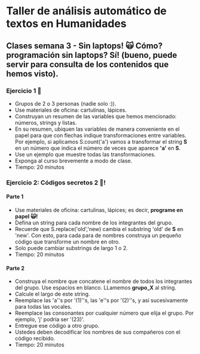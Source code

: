 # Taller de análisis automático de textos en Humanidades

## Clases semana 3 - Sin laptops! &#x1F640; Cómo? programación sin laptops? Sí! (bueno, puede servir para consulta de los contenidos que hemos visto).


### Ejercicio 1 &#x1F916;

- Grupos de 2 o 3 personas (nadie solo :)).
- Use materiales de oficina: cartulinas, lápices.
- Construyan un resumen de las variables que hemos mencionado: números, strings y listas.
- En su resumen, ubiquen las variables de manera conveniente en el papel para que con flechas indique transformaciones entre variables. Por ejemplo, si aplicamos S.count('a') vamos
a transformar el string **S** en un número que indica el número de veces que aparece **'a'** en **S**. 
- Use un ejemplo que muestre todas las transformaciones. 
- Exponga al curso brevemente a modo de clase. 
- Tiempo: 20 minutos

### Ejercicio 2: Códigos secretos 2 &#x1F916;!

#### Parte 1

- Use materiales de oficina: cartulinas, lápices; es decir, **programe en papel &#x1F640;!**
- Defina un string para cada nombre de los integrantes del grupo.
- Recuerde que S.replace('old','new) cambia el substring 'old' de **S** en 'new'. Con esto, para cada para de nombres construya un pequeño código que transforme un nombre en otro.
- Solo puede cambiar substrings de largo 1 o 2. 
- Tiempo: 20 minutos

#### Parte 2

- Construya el nombre que concatene el nombre de todos los integrantes del grupo. Use espacios en blanco. LLamemos **grupo_X** al string. 
- Calcule el largo de este string.
- Reemplace las 'a''s por '(1)''s, las 'e''s por '(2)''s, y así sucesivamente para todas las vocales.  
- Reemplace las consonantes por cualquier número que elija el grupo. Por ejemplo, 'j' podría ser '(23)'. 
- Entregue ese código a otro grupo.
- Ustedes deben decodificar los nombres de sus compañeros con el código recibido. 
- Tiempo: 20 minutos
